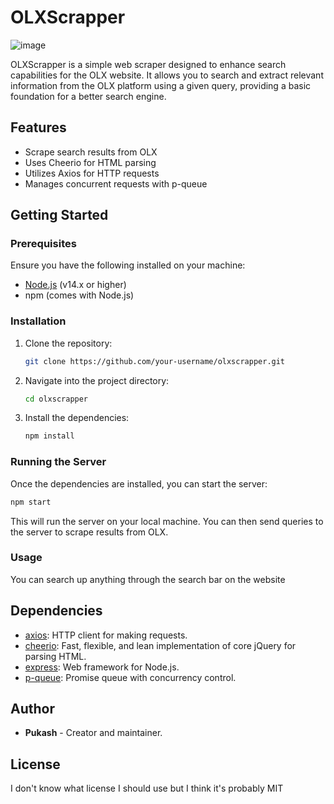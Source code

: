 # OLXScrapper

![image](https://github.com/user-attachments/assets/5708a6a7-1cb1-446d-a7f6-b17ec85bd215)

OLXScrapper is a simple web scraper designed to enhance search capabilities for the OLX website. It allows you to search and extract relevant information from the OLX platform using a given query, providing a basic foundation for a better search engine.

## Features

- Scrape search results from OLX
- Uses Cheerio for HTML parsing
- Utilizes Axios for HTTP requests
- Manages concurrent requests with p-queue

## Getting Started

### Prerequisites

Ensure you have the following installed on your machine:

- [Node.js](https://nodejs.org/) (v14.x or higher)
- npm (comes with Node.js)

### Installation

1. Clone the repository:

   ```bash
   git clone https://github.com/your-username/olxscrapper.git
   ```

2. Navigate into the project directory:

   ```bash
   cd olxscrapper
   ```

3. Install the dependencies:

   ```bash
   npm install
   ```

### Running the Server

Once the dependencies are installed, you can start the server:

```bash
npm start
```

This will run the server on your local machine. You can then send queries to the server to scrape results from OLX.

### Usage

You can search up anything through the search bar on the website

## Dependencies

- [axios](https://www.npmjs.com/package/axios): HTTP client for making requests.
- [cheerio](https://www.npmjs.com/package/cheerio): Fast, flexible, and lean implementation of core jQuery for parsing HTML.
- [express](https://www.npmjs.com/package/express): Web framework for Node.js.
- [p-queue](https://www.npmjs.com/package/p-queue): Promise queue with concurrency control.

## Author

- **Pukash** - Creator and maintainer.

## License

I don't know what license I should use but I think it's probably MIT
